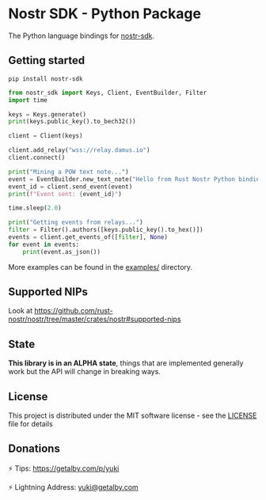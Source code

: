 # Nostr SDK - Python Package

The Python language bindings for [nostr-sdk](https://github.com/rust-nostr/nostr).

## Getting started

```shell
pip install nostr-sdk
```

```python
from nostr_sdk import Keys, Client, EventBuilder, Filter
import time

keys = Keys.generate()
print(keys.public_key().to_bech32())

client = Client(keys)

client.add_relay("wss://relay.damus.io")
client.connect()

print("Mining a POW text note...")
event = EventBuilder.new_text_note("Hello from Rust Nostr Python bindings!", []).to_pow_event(keys, 20)
event_id = client.send_event(event)
print(f"Event sent: {event_id}")

time.sleep(2.0)

print("Getting events from relays...")
filter = Filter().authors([keys.public_key().to_hex()])
events = client.get_events_of([filter], None)
for event in events:
    print(event.as_json())
```

More examples can be found in the [examples/](https://github.com/rust-nostr/nostr/tree/master/bindings/nostr-sdk-ffi/bindings-python/examples) directory.

## Supported NIPs

Look at <https://github.com/rust-nostr/nostr/tree/master/crates/nostr#supported-nips>

## State

**This library is in an ALPHA state**, things that are implemented generally work but the API will change in breaking ways.

## License

This project is distributed under the MIT software license - see the [LICENSE](https://github.com/rust-nostr/nostr/tree/master/LICENSE) file for details

## Donations

⚡ Tips: <https://getalby.com/p/yuki>

⚡ Lightning Address: yuki@getalby.com